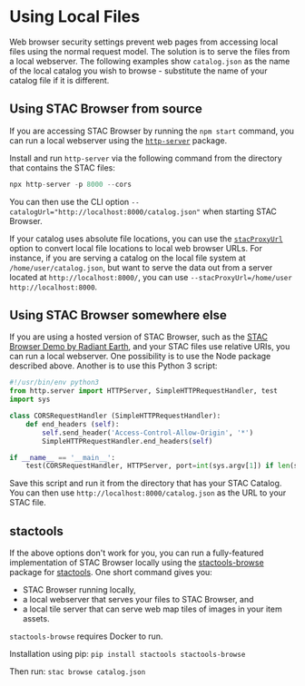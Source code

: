 # Using Local Files

Web browser security settings prevent web pages from accessing local files using the normal request model. The solution is to serve the files from a local webserver. The following examples show `catalog.json` as the name of the local catalog you wish to browse - substitute the name of your catalog file if it is different.

## Using STAC Browser from source

If you are accessing STAC Browser by running the `npm start` command, you can run a local webserver using the [`http-server`](https://www.npmjs.com/package/http-server) package.

Install and run `http-server` via the following command from the directory that contains the STAC files:

```js
npx http-server -p 8000 --cors
```

You can then use the CLI option `--catalogUrl="http://localhost:8000/catalog.json"` when starting STAC Browser.

If your catalog uses absolute file locations, you can use the [`stacProxyUrl`](options.md#stacproxyurl) option to convert local file locations to local web browser URLs. For instance, if you are serving a catalog on the local file system at `/home/user/catalog.json`, but want to serve the data out from a server located at `http://localhost:8000/`, you can use `--stacProxyUrl=/home/user http://localhost:8000`.

## Using STAC Browser somewhere else

If you are using a hosted version of STAC Browser, such as the [STAC Browser Demo by Radiant Earth](https://radiantearth.github.io/stac-browser/),  and your STAC files use relative URIs, you can run a local webserver. One possibility is to use the Node package described above. Another is to use this Python 3 script:

```python
#!/usr/bin/env python3
from http.server import HTTPServer, SimpleHTTPRequestHandler, test
import sys

class CORSRequestHandler (SimpleHTTPRequestHandler):
    def end_headers (self):
        self.send_header('Access-Control-Allow-Origin', '*')
        SimpleHTTPRequestHandler.end_headers(self)

if __name__ == '__main__':
    test(CORSRequestHandler, HTTPServer, port=int(sys.argv[1]) if len(sys.argv) > 1 else 8000)
```

Save this script and run it from the directory that has your STAC Catalog. You can then use `http://localhost:8000/catalog.json` as the URL to your STAC file.

## stactools

If the above options don't work for you, you can run a fully-featured implementation of STAC Browser locally using the [stactools-browse](https://github.com/stactools-packages/browse) package for [stactools](https://github.com/stac-utils/stactools). One short command gives you:

- STAC Browser running locally,
- a local webserver that serves your files to STAC Browser, and
- a local tile server that can serve web map tiles of images in your item assets.

`stactools-browse` requires Docker to run.

Installation using pip: `pip install stactools stactools-browse`

Then run: `stac browse catalog.json`
